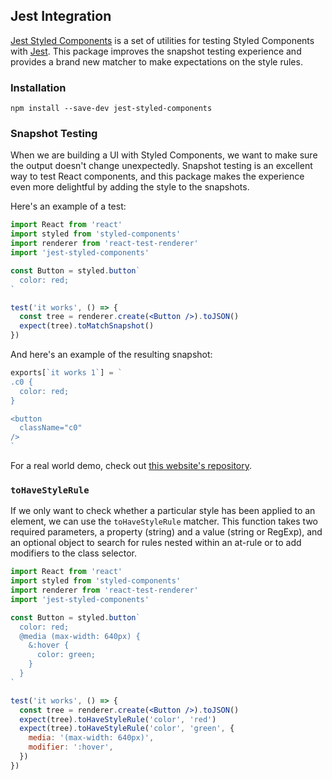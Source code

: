 ## Jest Integration

[Jest Styled Components](https://github.com/styled-components/jest-styled-components) is a set of utilities for testing Styled Components with [Jest](https://github.com/facebook/jest). This package improves the snapshot testing experience and provides a brand new matcher to make expectations on the style rules.

### Installation

```
npm install --save-dev jest-styled-components
```

### Snapshot Testing

When we are building a UI with Styled Components, we want to make sure the output doesn't change unexpectedly. Snapshot testing is an excellent way to test React components, and this package makes the experience even more delightful by adding the style to the snapshots.

Here's an example of a test:

```jsx
import React from 'react'
import styled from 'styled-components'
import renderer from 'react-test-renderer'
import 'jest-styled-components'

const Button = styled.button`
  color: red;
`

test('it works', () => {
  const tree = renderer.create(<Button />).toJSON()
  expect(tree).toMatchSnapshot()
})
```

And here's an example of the resulting snapshot:

```jsx
exports[`it works 1`] = `
.c0 {
  color: red;
}

<button
  className="c0"
/>
`
```

For a real world demo, check out
[this website's repository](https://github.com/styled-components/styled-components-website/tree/master/test).

### `toHaveStyleRule`

If we only want to check whether a particular style has been applied to an element, we can use the `toHaveStyleRule` matcher. This function takes two required parameters, a property (string) and a value (string or RegExp), and an optional object to search for rules nested within an at-rule or to add modifiers to the class selector.

```jsx
import React from 'react'
import styled from 'styled-components'
import renderer from 'react-test-renderer'
import 'jest-styled-components'

const Button = styled.button`
  color: red;
  @media (max-width: 640px) {
    &:hover {
      color: green;
    }
  }
`

test('it works', () => {
  const tree = renderer.create(<Button />).toJSON()
  expect(tree).toHaveStyleRule('color', 'red')
  expect(tree).toHaveStyleRule('color', 'green', {
    media: '(max-width: 640px)',
    modifier: ':hover',
  })
})
```
